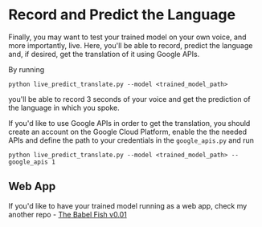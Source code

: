 # Record and Predict the Language

Finally, you may want to test your trained model on your own voice, and more importantly, live. Here, you'll be able to record, predict the language and, if desired, get the translation of it using Google APIs.

By running

    python live_predict_translate.py --model <trained_model_path>

you'll be able to record 3 seconds of your voice and get the prediction of the language in which you spoke.

If you'd like to use Google APIs in order to get the translation, you should create an account on the Google Cloud Platform, enable the the needed APIs and define the path to your credentials in the `google_apis.py` and run

    python live_predict_translate.py --model <trained_model_path> --google_apis 1

## Web App
 
 If you'd like to have your trained model running as a web app, check my another repo - [The Babel Fish v0.01](https://github.com/ibro45/Speech-to-Speech-Translator)